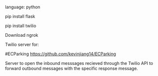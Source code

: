language: python

pip install flask

pip install twilio

Download ngrok

Twilio server for:

#ECParking
https://github.com/kevinjiang14/ECParking

Server to open the inbound messsages recieved through the Twilio API to forward outbound messages with the specific response message. 




